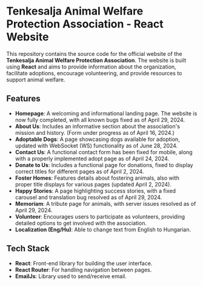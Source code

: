 # Tenkesalja Animal Welfare Protection Association - React Website

This repository contains the source code for the official website of the **Tenkesalja Animal Welfare Protection Association**. The website is built using **React** and aims to provide information about the organization, facilitate adoptions, encourage volunteering, and provide resources to support animal welfare.

## Features

- **Homepage**: A welcoming and informational landing page. The website is now fully completed, with all known bugs fixed as of April 29, 2024.
- **About Us**: Includes an informative section about the association's mission and history. (Form under progress as of April 16, 2024.)
- **Adoptable Dogs**: A page showcasing dogs available for adoption, updated with WebSocket (WS) functionality as of June 28, 2024.
- **Contact Us**: A functional contact form has been fixed for mobile, along with a properly implemented adopt page as of April 24, 2024.
- **Donate to Us**: Includes a functional page for donations, fixed to display correct titles for different pages as of April 2, 2024.
- **Foster Homes**: Features details about fostering animals, also with proper title displays for various pages (updated April 2, 2024).
- **Happy Stories**: A page highlighting success stories, with a fixed carousel and translation bug resolved as of April 29, 2024.
- **Memoriam**: A tribute page for animals, with server issues resolved as of April 29, 2024.
- **Volunteer**: Encourages users to participate as volunteers, providing detailed options to get involved with the association.
- **Localization (Eng/Hu)**: Able to change text from English to Hungarian.

## Tech Stack

- **React**: Front-end library for building the user interface.
- **React Router**: For handling navigation between pages.
- **EmailJs**: Library used to send/receive email.
